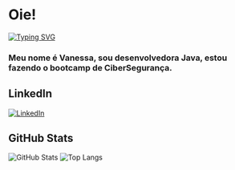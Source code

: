 # Oie!
[![Typing SVG](https://readme-typing-svg.herokuapp.com/?color=fff&size=35&center=true&vCenter=true&width=1000&lines=Bem+vindo+ao+meu+perfil+do+GitHub!+:%29)](https://git.io/typing-svg)

### Meu nome é Vanessa, sou desenvolvedora Java, estou fazendo o bootcamp de CiberSegurança.

## LinkedIn

[![LinkedIn](https://img.shields.io/badge/LinkedIn-0077B5?style=for-the-badge&logo=linkedin&logoColor=fff)](https://www.linkedin.com/in/vanessa-lemos-509251114/)


## GitHub Stats

![GitHub Stats](https://github-readme-stats.vercel.app/api?username=nessalemos&theme=transparent&bg_color=000&border_color=30A3DC&show_icons=true&icon_color=30A3DC&title_color=E94D5F&text_color=FFF)
![Top Langs](https://github-readme-stats-git-masterrstaa-rickstaa.vercel.app/api/top-langs/?username=nessalemos&bg_color=000&border_color=30A3DC&title_color=E94D5F&text_color=FFF)





